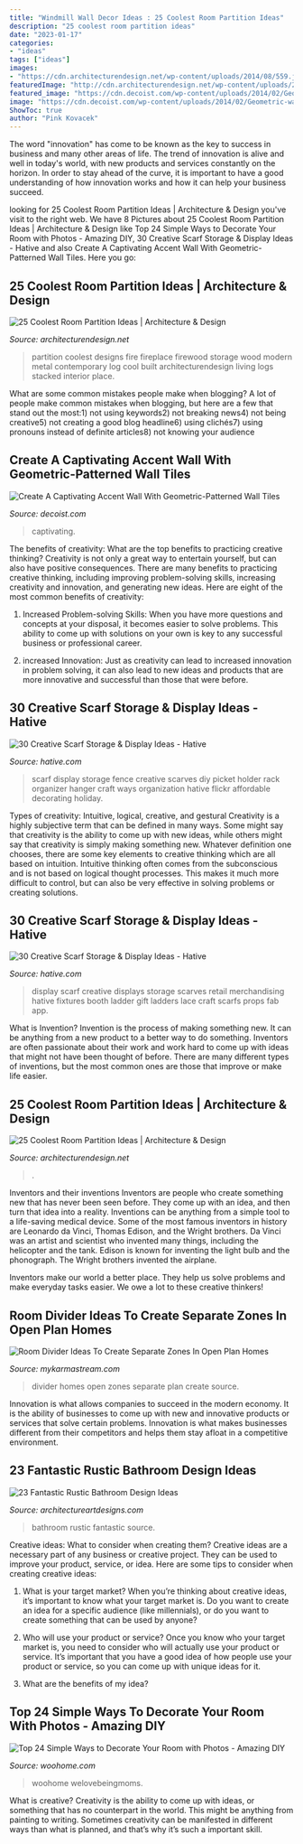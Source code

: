 ```yaml
---
title: "Windmill Wall Decor Ideas : 25 Coolest Room Partition Ideas"
description: "25 coolest room partition ideas"
date: "2023-01-17"
categories:
- "ideas"
tags: ["ideas"]
images:
- "https://cdn.architecturendesign.net/wp-content/uploads/2014/08/559.jpg"
featuredImage: "http://cdn.architecturendesign.net/wp-content/uploads/2014/08/1742.jpg"
featured_image: "https://cdn.decoist.com/wp-content/uploads/2014/02/Geometric-wall-decal-ideas-for-modern-home.jpg"
image: "https://cdn.decoist.com/wp-content/uploads/2014/02/Geometric-wall-decal-ideas-for-modern-home.jpg"
ShowToc: true
author: "Pink Kovacek"
---
```



The word "innovation" has come to be known as the key to success in business and many other areas of life. The trend of innovation is alive and well in today's world, with new products and services constantly on the horizon. In order to stay ahead of the curve, it is important to have a good understanding of how innovation works and how it can help your business succeed.

	

		
looking for 25 Coolest Room Partition Ideas | Architecture &amp; Design you've visit to the right web. We have 8 Pictures about 25 Coolest Room Partition Ideas | Architecture &amp; Design like Top 24 Simple Ways to Decorate Your Room with Photos - Amazing DIY, 30 Creative Scarf Storage &amp; Display Ideas - Hative and also Create A Captivating Accent Wall With Geometric-Patterned Wall Tiles. Here you go:
		
    
## 25 Coolest Room Partition Ideas | Architecture &amp; Design

<img loading=lazy src="http://cdn.architecturendesign.net/wp-content/uploads/2014/08/1742.jpg" onerror="this.onerror=null;this.src='https://tse3.mm.bing.net/th?id=OIP.ovTblCgTk6jpb7B_ULeNwAHaLI&amp;pid=15.1';" alt="25 Coolest Room Partition Ideas | Architecture &amp; Design">

_Source: architecturendesign.net_

>partition coolest designs fire fireplace firewood storage wood modern metal contemporary log cool built architecturendesign living logs stacked interior place. 

	

What are some common mistakes people make when blogging?
A lot of people make common mistakes when blogging, but here are a few that stand out the most:1) not using keywords2) not breaking news4) not being creative5) not creating a good blog headline6) using clichés7) using pronouns instead of definite articles8) not knowing your audience

    
## Create A Captivating Accent Wall With Geometric-Patterned Wall Tiles

<img loading=lazy src="https://cdn.decoist.com/wp-content/uploads/2014/02/Geometric-wall-decal-ideas-for-modern-home.jpg" onerror="this.onerror=null;this.src='https://tse4.mm.bing.net/th?id=OIP.WdXl8_pSZDlZ0SFenhcAZQHaK3&amp;pid=15.1';" alt="Create A Captivating Accent Wall With Geometric-Patterned Wall Tiles">

_Source: decoist.com_

>captivating. 

	

The benefits of creativity: What are the top benefits to practicing creative thinking?
Creativity is not only a great way to entertain yourself, but can also have positive consequences. There are many benefits to practicing creative thinking, including improving problem-solving skills, increasing creativity and innovation, and generating new ideas. Here are eight of the most common benefits of creativity:
1. Increased Problem-solving Skills: When you have more questions and concepts at your disposal, it becomes easier to solve problems. This ability to come up with solutions on your own is key to any successful business or professional career.

2. increased Innovation: Just as creativity can lead to increased innovation in problem solving, it can also lead to new ideas and products that are more innovative and successful than those that were before.

    
## 30 Creative Scarf Storage &amp; Display Ideas - Hative

<img loading=lazy src="https://hative.com/wp-content/uploads/2015/03/scarf-storage-ideas/12-creative-scarf-storage-and-display-ideas.jpg" onerror="this.onerror=null;this.src='https://tse3.mm.bing.net/th?id=OIP.3Ur6d2t7CqYFuvTA_ughpAHaLT&amp;pid=15.1';" alt="30 Creative Scarf Storage &amp; Display Ideas - Hative">

_Source: hative.com_

>scarf display storage fence creative scarves diy picket holder rack organizer hanger craft ways organization hative flickr affordable decorating holiday. 

	

Types of creativity: Intuitive, logical, creative, and gestural
Creativity is a highly subjective term that can be defined in many ways. Some might say that creativity is the ability to come up with new ideas, while others might say that creativity is simply making something new. Whatever definition one chooses, there are some key elements to creative thinking which are all based on intuition. Intuitive thinking often comes from the subconscious and is not based on logical thought processes. This makes it much more difficult to control, but can also be very effective in solving problems or creating solutions.

    
## 30 Creative Scarf Storage &amp; Display Ideas - Hative

<img loading=lazy src="https://hative.com/wp-content/uploads/2015/03/scarf-storage-ideas/18-creative-scarf-storage-and-display-ideas.jpg" onerror="this.onerror=null;this.src='https://tse1.mm.bing.net/th?id=OIP.c5J0HupbKDhjwNlEKR3-MwHaMY&amp;pid=15.1';" alt="30 Creative Scarf Storage &amp; Display Ideas - Hative">

_Source: hative.com_

>display scarf creative displays storage scarves retail merchandising hative fixtures booth ladder gift ladders lace craft scarfs props fab app. 

	

What is Invention?
Invention is the process of making something new. It can be anything from a new product to a better way to do something. Inventors are often passionate about their work and work hard to come up with ideas that might not have been thought of before. There are many different types of inventions, but the most common ones are those that improve or make life easier.

    
## 25 Coolest Room Partition Ideas | Architecture &amp; Design

<img loading=lazy src="https://cdn.architecturendesign.net/wp-content/uploads/2014/08/559.jpg" onerror="this.onerror=null;this.src='https://tse1.mm.bing.net/th?id=OIP.ezvH4qoRj1glBCBnrbwgYgHaLH&amp;pid=15.1';" alt="25 Coolest Room Partition Ideas | Architecture &amp; Design">

_Source: architecturendesign.net_

>. 

	

Inventors and their inventions
Inventors are people who create something new that has never been seen before. They come up with an idea, and then turn that idea into a reality. Inventions can be anything from a simple tool to a life-saving medical device.
Some of the most famous inventors in history are Leonardo da Vinci, Thomas Edison, and the Wright brothers. Da Vinci was an artist and scientist who invented many things, including the helicopter and the tank. Edison is known for inventing the light bulb and the phonograph. The Wright brothers invented the airplane.

Inventors make our world a better place. They help us solve problems and make everyday tasks easier. We owe a lot to these creative thinkers!

    
## Room Divider Ideas To Create Separate Zones In Open Plan Homes

<img loading=lazy src="http://mykarmastream.com/wp-content/uploads/2017/08/room-divider-10.jpg" onerror="this.onerror=null;this.src='https://tse2.mm.bing.net/th?id=OIP.HMLwVRvk_BoXqQ-27X7AMQHaQI&amp;pid=15.1';" alt="Room Divider Ideas To Create Separate Zones In Open Plan Homes">

_Source: mykarmastream.com_

>divider homes open zones separate plan create source. 

	

Innovation is what allows companies to succeed in the modern economy. It is the ability of businesses to come up with new and innovative products or services that solve certain problems. Innovation is what makes businesses different from their competitors and helps them stay afloat in a competitive environment.

    
## 23 Fantastic Rustic Bathroom Design Ideas

<img loading=lazy src="https://www.architectureartdesigns.com/wp-content/uploads/2013/09/174.jpg" onerror="this.onerror=null;this.src='https://tse1.mm.bing.net/th?id=OIP.zVoRnO41JDIfKSajvr8YWwHaJ7&amp;pid=15.1';" alt="23 Fantastic Rustic Bathroom Design Ideas">

_Source: architectureartdesigns.com_

>bathroom rustic fantastic source. 

	

Creative ideas: What to consider when creating them?
Creative ideas are a necessary part of any business or creative project. They can be used to improve your product, service, or idea. Here are some tips to consider when creating creative ideas:
1. What is your target market? When you’re thinking about creative ideas, it’s important to know what your target market is. Do you want to create an idea for a specific audience (like millennials), or do you want to create something that can be used by anyone?

2. Who will use your product or service? Once you know who your target market is, you need to consider who will actually use your product or service. It’s important that you have a good idea of how people use your product or service, so you can come up with unique ideas for it.

3. What are the benefits of my idea?

    
## Top 24 Simple Ways To Decorate Your Room With Photos - Amazing DIY

<img loading=lazy src="https://www.woohome.com/wp-content/uploads/2015/02/photo-decor-woohome-18.jpg" onerror="this.onerror=null;this.src='https://tse1.mm.bing.net/th?id=OIP.KQL7hglpElxrjUWjT-BFGAHaLG&amp;pid=15.1';" alt="Top 24 Simple Ways to Decorate Your Room with Photos - Amazing DIY">

_Source: woohome.com_

>woohome welovebeingmoms. 

	

What is creative?
Creativity is the ability to come up with ideas, or something that has no counterpart in the world. This might be anything from painting to writing. Sometimes creativity can be manifested in different ways than what is planned, and that’s why it’s such a important skill.

